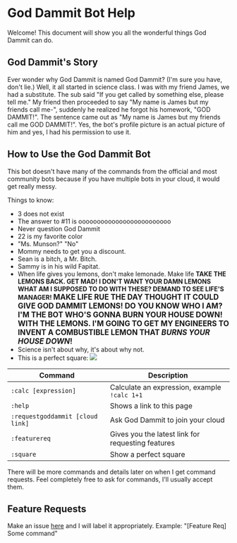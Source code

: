God Dammit Bot Help
===================

Welcome! This document will show you all the wonderful things God Dammit can do.

God Dammit's Story
------------------

Ever wonder why God Dammit is named God Dammit? (I'm sure you have, don't lie.) Well, it all started in science class. I was with my friend James, we had a substitute. The sub said "If you get called by something else, please tell me." My friend then proceeded to say "My name is James but my friends call me-", suddenly he realized he forgot his homework, "GOD DAMMIT!". The sentence came out as "My name is James but my friends call me GOD DAMMIT!". Yes, the bot's profile picture is an actual picture of him and yes, I had his permission to use it.

How to Use the God Dammit Bot
-------------------------

This bot doesn't have many of the commands from the official and most community bots because if you have multiple bots in your cloud, it would get really messy.

Things to know:
- 3 does not exist
- The answer to #11 is ooooooooooooooooooooooooo
- Never question God Dammit
- 22 is my favorite color
- "Ms. Munson?" "No"
- Mommy needs to get you a discount.
- Sean is a bitch, a Mr. Bitch.
- Sammy is in his wild Fapitat.
- When life gives you lemons, don't make lemonade. Make life <b>TAKE THE LEMONS BACK. GET MAD! I DON'T WANT YOUR DAMN LEMONS WHAT AM I SUPPOSED TO DO WITH THESE? DEMAND TO SEE LIFE'S MANAGER! <big>MAKE LIFE RUE THE DAY THOUGHT IT COULD GIVE GOD DAMMIT LEMONS! DO YOU KNOW WHO I AM? I'M THE BOT WHO'S GONNA BURN YOUR HOUSE DOWN! WITH THE LEMONS. I'M GOING TO GET MY ENGINEERS TO INVENT A COMBUSTIBLE LEMON THAT <i>BURNS YOUR HOUSE DOWN</i>!</big></b>
- Science isn't about why, it's about why not.
- This is a perfect square: <img src="http://iques.tk/aperfectsquare"></img>

Command                         | Description
------------------------------- | -------------
`:calc [expression]`            | Calculate an expression, example `!calc 1+1`
`:help`                         | Shows a link to this page
`:requestgoddammit [cloud link]`| Ask God Dammit to join your cloud
`:featurereq`                   | Gives you the latest link for requesting features
`:square`                       | Show a perfect square

There will be more commands and details later on when I get command requests. Feel completely free to ask for commands, I'll usually accept them.

Feature Requests
----------------

Make an issue [here](https://github.com/GeekyGamer14/goddammitbot-help-issues/issues/new) and I will label it appropriately. Example: "[Feature Req] Some command"

